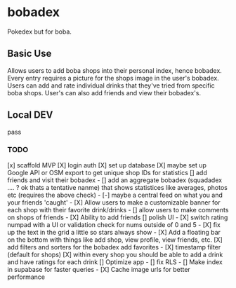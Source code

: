 # bobadex

Pokedex but for boba. 

## Basic Use
Allows users to add boba shops into their personal index, hence bobadex. Every entry requires a picture for the shops image in the user's bobadex. Users can add and rate individual drinks that they've tried from specific boba shops. User's can also add friends and view their bobadex's.

## Local DEV
pass

### TODO
[x] scaffold MVP
[X] login auth
[X] set up database
[X] maybe set up Google API or OSM export to get unique shop IDs for statistics
[] add friends and visit their bobadex
    - [] add an aggregate bobadex (squadadex .... ? ok thats a tentative nanme) that shows statistices like averages, photos etc (requires the above check)
    - [-] maybe a central feed on what you and your friends 'caught'
    - [X] Allow users to make a customizable banner for each shop with their favorite drink/drinks
    - [] allow users to make comments on shops of friends
    - [X] Ability to add friends
[] polish UI
    - [X] switch rating numpad with a UI or validation check for nums outside of 0 and 5
    - [X] fix up the text in the grid a little so stars always show
    - [X] Add a floating bar on the bottom with things like add shop, view profile, view friends, etc.
[X] add filters and sorters for the bobadex add favorites
    - [X] timestamp filter (default for shops)
[X] within every shop you should be able to add a drink and have ratings for each drink
[] Optimize app
    - [] fix RLS
    - [] Make index in supabase for faster queries
    - [X] Cache image urls for better performance